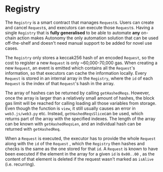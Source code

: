 # Registry

The `Registry` is a smart contract that manages `Request`s. Users can create and cancel `Request`s, and executors can execute those `Request`s. Having a single `Registry` that is **fully generalised** to be able to automate **any** on-chain action makes Autonomy the only automation solution that can be used off-the-shelf and doesn't need manual support to be added for novel use cases.

The `Registry` only stores a keccak256 hash of an encoded `Request`, so the cost to register a new `Request` is only \~60,000-70,000 gas. When creating a new `Request`, an event is emitted which contains all the `Request`'s information, so that executors can cache the information locally. Every `Request` is stored in an internal array in the `Registry`, where the `id` of each `Request` is the index of that `Request`'s hash in the array.

The array of hashes can be returned by calling `getHashedReqs`. However, once the array is larger than a relatively small amount of hashes, the block gas limit will be reached for calling loading all those variables from storage. Even though the function is `view`, it still usually causes an error in `web3.js/web3.py` etc. Instead, `getHashedReqsSlice`can be used, which returns part of the array with the specified indexes. The length of the array can be known with `getHashedReqsLen`, and an individual hash can be returned with `getHashedReq`.

When a `Request` is executed, the executor has to provide the whole `Request` along with the `id` of the `Request` , which the `Registry` then hashes and checks is the same as the one stored for that `id`. A `Request` is known to have been executed if the element in the array for a given `id` is `0x00..00` , as the content of that element is deleted if the request wasn't marked as `isAlive` (i.e. recurring).
